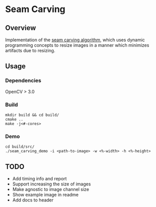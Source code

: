 # Seam Carving

## Overview
Implementation of the [seam carving algorithm](https://en.wikipedia.org/wiki/Seam_carving), which uses dynamic programming concepts to resize images in a manner which minimizes artifacts due to resizing.

## Usage
### Dependencies
OpenCV > 3.0

### Build
```
mkdir build && cd build/
cmake ..
make -j<#-cores>
```

### Demo
```
cd build/src/
./seam_carving_demo -i <path-to-image> -w <%-width> -h <%-height>
```

## TODO
- Add timing info and report
- Support increasing the size of images
- Make agnostic to image channel size
- Show example image in readme
- Add docs to header